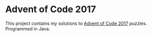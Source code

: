# Advent of Code 2017

This project contains my solutions to [Advent of Code 2017](http://adventofcode.com/2017) puzzles.
Programmed in Java.
